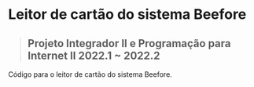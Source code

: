 # Leitor de cartão do sistema Beefore
> ## Projeto Integrador II e Programação para Internet II 2022.1 ~ 2022.2
Código para o leitor de cartão do sistema Beefore.
